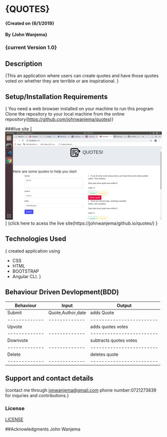# {QUOTES}

#### {Created on {6/1/2019}
#### By **{John Wanjema}**
### {current Version 1.0}
## Description
{This  an application where users can create quotes and have those quotes voted on whether they are terrible or are inspirational. }

## Setup/Installation Requirements
{ You need a web browser installed on your machine to run this program
Clone the repository to your local machine from the online repository(https://github.com/johnwanjema/quotes)}

###live site
[![Live site](./src/assets/1.png)]
{click here to acess the live site(https://johnwanjema/github.io/quotes/)
}

## Technologies Used
{ created application using
* CSS
* HTML
* BOOTSTRAP
*  Angular CLI.
}

## Behaviour Driven Devlopment(BDD)

| Behaviour                |  Input                | Output                 |
| -------------            | -------------         |------------------------|
| Submit                   | Quote,Author,date     | adds Quote             |
| -------------            | -------------         |------------------------|
| Upvote                   |                       | adds quotes votes      |   
| -------------            | -------------         |------------------------| 
| Downvote                 |                       | subtracts quotes votes |
| -------------            | -------------         |------------------------|
| Delete                   |                       | deletes quote          |
| -------------            | -------------         |------------------------|


                                         
## Support and contact details
{contact me through jonwanjema@gmail.com 
phone number:0721273839 for inquries and contributions.}

### License
[LICENSE]((https://github.com/johnwanjema/quotes/blob/master/LICENSE))


##Acknowledgments
John Wanjema
